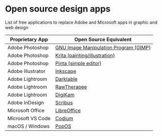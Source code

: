 # Open source design apps
 List of free applications to replace Adobe and Microsoft apps in graphic and web design
 
 | Proprietary App | Open Source Equivalent |
 | --------------- | ---------------------- |
 | Adobe Photoshop | [GNU Image Manipulation Program (GIMP)](https://www.gimp.org/downloads/) |
 | Adobe Photoshop | [Krita (painting/illustration)](https://krita.org/en/download/) |
 | Adobe Photoshop | [Pinta (simple editor)](https://www.pinta-project.com/releases/) |
 | Adobe Illustrator | [Inkscape](https://inkscape.org/release/inkscape-0.92.4/) |
 | Adobe Lightroom | [Darktable](https://www.darktable.org/install/) |
 | Adobe Lightroom | [RawTherapee](http://rawtherapee.com/downloads/) |
 | Adobe Lightroom | [DigiKam](https://www.digikam.org/download/) |
 | Adobe InDesign | [Scribus](https://www.scribus.net/downloads/) |
 | Microsoft Office | [LibreOffice](https://www.libreoffice.org/download/download-libreoffice/) |
 | Microsoft VS Code | [Codium](https://vscodium.com/#install) |
 | macOS / Windows | [PopOS](https://pop.system76.com/) |